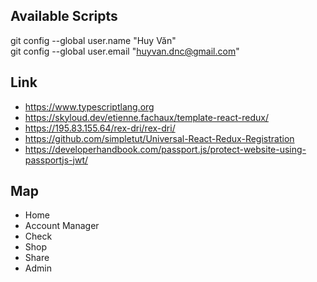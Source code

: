 ## Available Scripts
git config --global user.name "Huy Văn"\
git config --global user.email "huyvan.dnc@gmail.com"

## Link
- https://www.typescriptlang.org
- https://skyloud.dev/etienne.fachaux/template-react-redux/
- https://195.83.155.64/rex-dri/rex-dri/
- https://github.com/simpletut/Universal-React-Redux-Registration
- https://developerhandbook.com/passport.js/protect-website-using-passportjs-jwt/

## Map
- Home
- Account Manager
- Check
- Shop
- Share
- Admin
